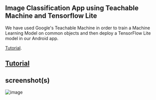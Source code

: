 ## Image Classification App using Teachable Machine and Tensorflow Lite

We have used Google's Teachable Machine in order to train a Machine Learning Model on common objects and then deploy a TensorFlow Lite model in our Android app.

[Tutorial](https://youtu.be/jhGm4KDafKU).

## [Tutorial](https://youtu.be/jhGm4KDafKU)

## screenshot(s)
![image](https://user-images.githubusercontent.com/55651740/197382267-0aa72b16-4aa4-40fa-b0cf-ec68a6fd6a1d.png?raw=true, "home")


